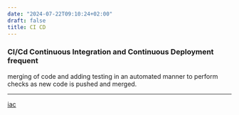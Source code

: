 ```yaml
---
date: "2024-07-22T09:10:24+02:00"
draft: false
title: CI CD
---
```


### CI/Cd **Continuous Integration and Continuous Deployment** frequent
merging of code and adding testing in an automated manner to perform
checks as new code is pushed and merged.

------------------------------------------------------------------------

[iac](/cloud/iaC/iaC)
